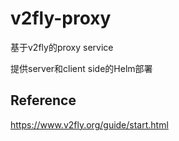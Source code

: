 # v2fly-proxy

基于v2fly的proxy service

提供server和client side的Helm部署

## Reference

https://www.v2fly.org/guide/start.html

